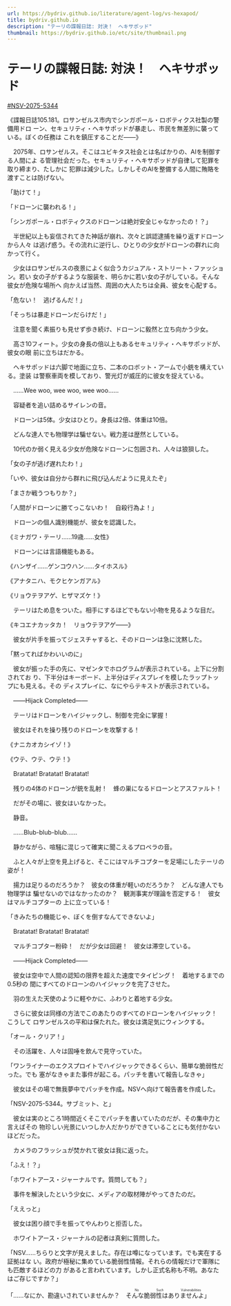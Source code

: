 ```yaml
---
url: https://bydriv.github.io/literature/agent-log/vs-hexapod/
title: bydriv.github.io
description: "テーリの諜報日誌: 対決！　ヘキサポッド"
thumbnail: https://bydriv.github.io/etc/site/thumbnail.png
---
```


# テーリの諜報日誌: 対決！　ヘキサポッド

[#NSV-2075-5344](/literature/nsv/nsv-2075-5344)

《諜報日誌105.181。ロサンゼルス市内でシンガポール・ロボティクス社製の警備用ドロ
ーン、セキュリティ・ヘキサポッドが暴走し、市民を無差別に襲っている。ぼくの任務は
これを鎮圧することだ――》

　2075年、ロサンゼルス。そこはユビキタス社会とは名ばかりの、AIを制御する人間によ
る管理社会だった。セキュリティ・ヘキサポッドが自律して犯罪を取り締まり、たしかに
犯罪は減少した。しかしそのAIを整備する人間に賄賂を渡すことは防げない。

「助けて！」

「ドローンに襲われる！」

「シンガポール・ロボティクスのドローンは絶対安全じゃなかったの！？」

　半世紀以上も妄信されてきた神話が崩れ、次々と誤認逮捕を繰り返すドローンから人々
は逃げ惑う。その流れに逆行し、ひとりの少女がドローンの群れに向かって行く。

　少女はロサンゼルスの夜景によく似合うカジュアル・ストリート・ファッション。若い
女の子がするような服装を、明らかに若い女の子がしている。そんな彼女が危険な場所へ
向かえば当然、周囲の大人たちは全員、彼女を心配する。

「危ない！　逃げるんだ！」

「そっちは暴走ドローンだらけだ！」

　注意を聞く素振りも見せず歩き続け、ドローンに毅然と立ち向かう少女。

　高さ10フィート。少女の身長の倍以上もあるセキュリティ・ヘキサポッドが、彼女の眼
前に立ちはだかる。

　ヘキサポッドは六脚で地面に立ち、二本のロボット・アームで小銃を構えている。塗装
は警察車両を模しており、警光灯が威圧的に彼女を捉えている。

　……Wee woo, wee woo, wee woo……

　容疑者を追い詰めるサイレンの音。

　ドローンは5体。少女はひとり。身長は2倍、体重は10倍。

　どんな達人でも物理学は騙せない。戦力差は歴然としている。

　10代のか弱く見える少女が危険なドローンに包囲され、人々は狼狽した。

「女の子が逃げ遅れたわ！」

「いや、彼女は自分から群れに飛び込んだように見えたぞ」

「まさか戦うつもりか？」

「人間がドローンに勝てっこないわ！　自殺行為よ！」

　ドローンの個人識別機能が、彼女を認識した。

《ミナガワ・テーリ……19歳……女性》

　ドローンには言語機能もある。

《ハンザイ……ゲンコウハン……タイホスル》

《アナタニハ、モクヒケンガアル》

《リョウテヲアゲ、ヒザマズケ！》

　テーリはため息をついた。相手にするほどでもない小物を見るような目だ。

《キコエナカッタカ！　リョウテヲアゲ――》

　彼女が片手を振ってジェスチャすると、そのドローンは急に沈黙した。

「黙ってればかわいいのに」

　彼女が振った手の先に、マゼンタでホログラムが表示されている。上下に分割されてお
り、下半分はキーボード、上半分はディスプレイを模したラップトップにも見える。その
ディスプレイに、なにやらテキストが表示されている。

　――Hijack Completed――

　テーリはドローンをハイジャックし、制御を完全に掌握！

　彼女はそれを操り残りのドローンを攻撃する！

《ナニカオカシイゾ！》

《ウテ、ウテ、ウテ！》

　Bratatat! Bratatat! Bratatat!

　残りの4体のドローンが銃を乱射！　蜂の巣になるドローンとアスファルト！

　だがその場に、彼女はいなかった。

　静音。

　……Blub-blub-blub……

　静かながら、喧騒に混じって確実に聞こえるプロペラの音。

　ふと人々が上空を見上げると、そこにはマルチコプターを足場にしたテーリの姿が！

　揚力は足りるのだろうか？　彼女の体重が軽いのだろうか？　どんな達人でも物理学は
騙せないのではなかったのか？　観測事実が理論を否定する！　彼女はマルチコプターの
上に立っている！

「きみたちの機能じゃ、ぼくを倒すなんてできないよ」

　Bratatat! Bratatat! Bratatat!

　マルチコプター粉砕！　だが少女は回避！　彼女は滞空している。

　――Hijack Completed――

　彼女は空中で人間の認知の限界を超えた速度でタイピング！　着地するまでの0.5秒の
間にすべてのドローンのハイジャックを完了させた。

　羽の生えた天使のように軽やかに、ふわりと着地する少女。

　さらに彼女は同様の方法でこのあたりのすべてのドローンをハイジャック！　こうして
ロサンゼルスの平和は保たれた。彼女は満足気にウィンクする。

「オール・クリア！」

　その活躍を、人々は固唾を飲んで見守っていた。

「ワンライナーのエクスプロイトでハイジャックできるくらい、簡単な脆弱性だった。でも
塞がなきゃまた事件が起こる。パッチを書いて報告しなきゃ」

　彼女はその場で無我夢中でパッチを作成。NSVへ向けて報告書を作成した。

「NSV-2075-5344。サブミット、と」

　彼女は実のところ1時間近くそこでパッチを書いていたのだが、その集中力と言えばその
物珍しい光景にいつしか人だかりができていることにも気付かないほどだった。

　カメラのフラッシュが焚かれて彼女は我に返った。

「ふえ！？」

「ホワイトアース・ジャーナルです。質問しても？」

　事件を解決したという少女に、メディアの取材陣がやってきたのだ。

「ええっと」

　彼女は困り顔で手を振ってやんわりと拒否した。

　ホワイトアース・ジャーナルの記者は真剣に質問した。

「NSV……ちらりと文字が見えました。存在は噂になっています。でも実在する証拠はな
い。政府が極秘に集めている脆弱性情報。それらの情報だけで軍隊にも匹敵するほどの力
があると言われています。しかし正式名称も不明。あなたはご存じですか？」

「……なにか、勘違いされていませんか？　そ<ruby>んな脆弱性はありませんよ<rp>(</rp><rt>No Such Vulnerabilities</rt><rp>)</rp></ruby>」
